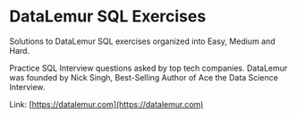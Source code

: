 # DataLemur SQL Exercises

Solutions to DataLemur SQL exercises organized into Easy, Medium and Hard.

Practice SQL Interview questions asked by top tech companies. DataLemur was founded by Nick Singh, Best-Selling Author of Ace the Data Science Interview.

Link: [https://datalemur.com](https://datalemur.com)
